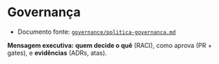 # Governança

- Documento fonte: [`governance/politica-governanca.md`](../governance/politica-governanca.md)

**Mensagem executiva:** **quem decide o quê** (RACI), como aprova (PR + gates), e **evidências** (ADRs, atas).
